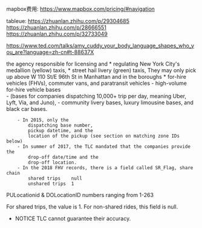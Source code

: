 mapbox费用:
	https://www.mapbox.com/pricing/#navigation

tableue:
	https://zhuanlan.zhihu.com/p/29304685
	https://zhuanlan.zhihu.com/p/28666551
	https://zhuanlan.zhihu.com/p/32733049

https://www.ted.com/talks/amy_cuddy_your_body_language_shapes_who_you_are?language=zh-cn#t-88637X

the agency responsible for licensing and 
	* regulating New York City's medallion (yellow) taxis, 
	* street hail livery (green) taxis,
		 They may only pick up above W 110 St/E 96th St in Manhattan and in the boroughs
	* for-hire vehicles (FHVs), commuter vans, and paratransit vehicles
		- high-volume for-hire vehicle bases  
		- (bases for companies dispatching 10,000+ trip per day, meaning Uber, Lyft, Via, and Juno),
		- community livery bases, luxury limousine bases, and black car bases. 

		- In 2015, only the 
			dispatching base number, 
			pickup datetime, and the 
			location of the pickup (see section on matching zone IDs below)
		- In summer of 2017, the TLC mandated that the companies provide the 
			drop-off date/time and the 
			drop-off location.
		- In the 2018 FHV records, there is a field called SR_Flag, share chain
			shared trips	null
			unshared trips	1

PULocationid & DOLocationID
	numbers ranging from 1-263

For shared trips, the value is 1. For non-shared rides, this field is null.
* NOTICE
	TLC cannot guarantee their accuracy.